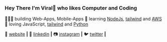 ### Hey There I'm Viral👋 who likes Computer and Coding

👨🏼‍💻 building Web-Apps, Mobile-Apps
🧠 learning [NodeJs][NodeJs], [tailwind][tailwind] and [AWS][AWS]  
💜 loving JavaScript, [tailwind][tailwind] and [Python][Python]  

🏡 [website][website] **|**
👔 [linkedin][linkedin] **|**
📷 [instagram][instagram] **|** 
🐦 [twitter][twitter] **|** 

[NodeJs]: https://nodejs.org/en/
[AWS]: https://aws.amazon.com/
[Python]: https://www.python.org/
[tailwind]: https://tailwindcss.com
[website]: https://viralshastri.github.io/portfolio/
[twitter]: https://twitter.com/ViralShastri19
[instagram]: https://www.instagram.com/viral.shastri19/
[linkedin]: https://www.linkedin.com/in/viralshastri1999/
